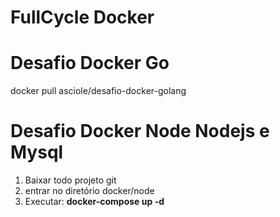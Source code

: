 # FullCycle Docker

# Desafio Docker Go

docker pull asciole/desafio-docker-golang

# Desafio Docker Node Nodejs e Mysql

1) Baixar todo projeto git
2) entrar no diretório docker/node
3) Executar: <b>docker-compose up -d<b>
